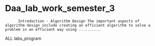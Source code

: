 #   Daa_lab_work_semester_3
          Introduction · Algorithm Design The important aspects of algorithm design include creating an efficient algorithm to solve a problem in an efficient way using ..........
  ALL labs_program
 
